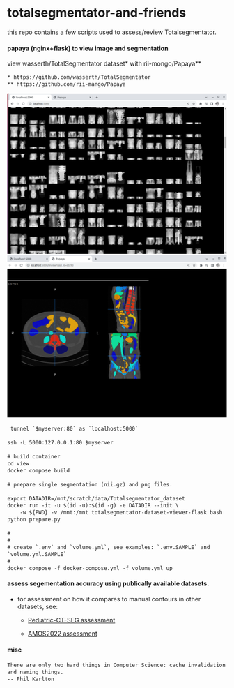 # totalsegmentator-and-friends


this repo contains a few scripts used to assess/review Totalsegmentator.


#### papaya (nginx+flask) to view image and segmentation

view wasserth/TotalSegmentator dataset* with rii-mongo/Papaya**
```
* https://github.com/wasserth/TotalSegmentator
** https://github.com/rii-mango/Papaya
```
![overview](static/home.png "overview")
![view per scan with papaya](static/case.png "view per scan with papaya")

```
 tunnel `$myserver:80` as `localhost:5000`

ssh -L 5000:127.0.0.1:80 $myserver

# build container
cd view
docker compose build

# prepare single segmentation (nii.gz) and png files.

export DATADIR=/mnt/scratch/data/Totalsegmentator_dataset
docker run -it -u $(id -u):$(id -g) -e DATADIR --init \
    -w ${PWD} -v /mnt:/mnt totalsegmentator-dataset-viewer-flask bash
python prepare.py

# 
#
# create `.env` and `volume.yml`, see examples: `.env.SAMPLE` and `volume.yml.SAMPLE`
# 
docker compose -f docker-compose.yml -f volume.yml up

```

#### assess segementation accuracy using publically available datasets.


+ for assessment on how it compares to manual contours in other datasets, see:

    + [Pediatric-CT-SEG assessment](assess/ped-ct-seg/README.md#results)

    + [AMOS2022 assessment](assess/amos22/README.md#results)


#### misc

```
There are only two hard things in Computer Science: cache invalidation and naming things.
-- Phil Karlton
```